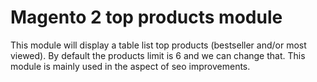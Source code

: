 # Magento 2 top products module
This module will display a table list top products (bestseller and/or most viewed). By default the products limit is 6 and we can change that.
This module is mainly used in the aspect of seo improvements.
